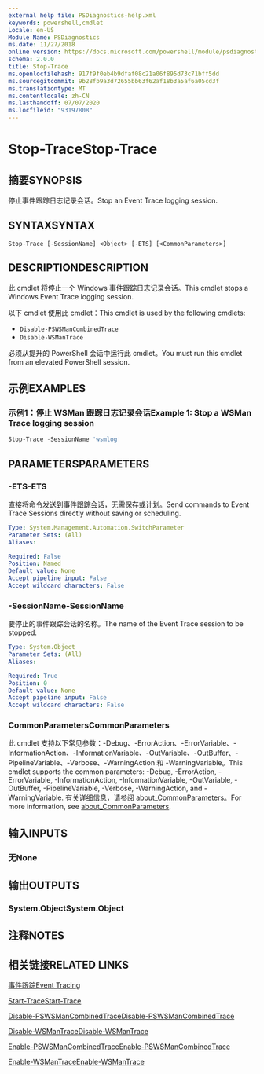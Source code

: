 ```yaml
---
external help file: PSDiagnostics-help.xml
keywords: powershell,cmdlet
Locale: en-US
Module Name: PSDiagnostics
ms.date: 11/27/2018
online version: https://docs.microsoft.com/powershell/module/psdiagnostics/stop-trace?view=powershell-5.1&WT.mc_id=ps-gethelp
schema: 2.0.0
title: Stop-Trace
ms.openlocfilehash: 917f9f0eb4b9dfaf08c21a06f895d73c71bff5dd
ms.sourcegitcommit: 9b28fb9a3d72655bb63f62af18b3a5af6a05cd3f
ms.translationtype: MT
ms.contentlocale: zh-CN
ms.lasthandoff: 07/07/2020
ms.locfileid: "93197808"
---
```

# <span data-ttu-id="24f29-103">Stop-Trace</span><span class="sxs-lookup"><span data-stu-id="24f29-103">Stop-Trace</span></span>

## <span data-ttu-id="24f29-104">摘要</span><span class="sxs-lookup"><span data-stu-id="24f29-104">SYNOPSIS</span></span>
<span data-ttu-id="24f29-105">停止事件跟踪日志记录会话。</span><span class="sxs-lookup"><span data-stu-id="24f29-105">Stop an Event Trace logging session.</span></span>

## <span data-ttu-id="24f29-106">SYNTAX</span><span class="sxs-lookup"><span data-stu-id="24f29-106">SYNTAX</span></span>

```
Stop-Trace [-SessionName] <Object> [-ETS] [<CommonParameters>]
```

## <span data-ttu-id="24f29-107">DESCRIPTION</span><span class="sxs-lookup"><span data-stu-id="24f29-107">DESCRIPTION</span></span>

<span data-ttu-id="24f29-108">此 cmdlet 将停止一个 Windows 事件跟踪日志记录会话。</span><span class="sxs-lookup"><span data-stu-id="24f29-108">This cmdlet stops a Windows Event Trace logging session.</span></span>

<span data-ttu-id="24f29-109">以下 cmdlet 使用此 cmdlet：</span><span class="sxs-lookup"><span data-stu-id="24f29-109">This cmdlet is used by the following cmdlets:</span></span>

- `Disable-PSWSManCombinedTrace`
- `Disable-WSManTrace`

<span data-ttu-id="24f29-110">必须从提升的 PowerShell 会话中运行此 cmdlet。</span><span class="sxs-lookup"><span data-stu-id="24f29-110">You must run this cmdlet from an elevated PowerShell session.</span></span>

## <span data-ttu-id="24f29-111">示例</span><span class="sxs-lookup"><span data-stu-id="24f29-111">EXAMPLES</span></span>

### <span data-ttu-id="24f29-112">示例1：停止 WSMan 跟踪日志记录会话</span><span class="sxs-lookup"><span data-stu-id="24f29-112">Example 1: Stop a WSMan Trace logging session</span></span>

```powershell
Stop-Trace -SessionName 'wsmlog'
```

## <span data-ttu-id="24f29-113">PARAMETERS</span><span class="sxs-lookup"><span data-stu-id="24f29-113">PARAMETERS</span></span>

### <span data-ttu-id="24f29-114">-ETS</span><span class="sxs-lookup"><span data-stu-id="24f29-114">-ETS</span></span>
<span data-ttu-id="24f29-115">直接将命令发送到事件跟踪会话，无需保存或计划。</span><span class="sxs-lookup"><span data-stu-id="24f29-115">Send commands to Event Trace Sessions directly without saving or scheduling.</span></span>

```yaml
Type: System.Management.Automation.SwitchParameter
Parameter Sets: (All)
Aliases:

Required: False
Position: Named
Default value: None
Accept pipeline input: False
Accept wildcard characters: False
```

### <span data-ttu-id="24f29-116">-SessionName</span><span class="sxs-lookup"><span data-stu-id="24f29-116">-SessionName</span></span>
<span data-ttu-id="24f29-117">要停止的事件跟踪会话的名称。</span><span class="sxs-lookup"><span data-stu-id="24f29-117">The name of the Event Trace session to be stopped.</span></span>

```yaml
Type: System.Object
Parameter Sets: (All)
Aliases:

Required: True
Position: 0
Default value: None
Accept pipeline input: False
Accept wildcard characters: False
```

### <span data-ttu-id="24f29-118">CommonParameters</span><span class="sxs-lookup"><span data-stu-id="24f29-118">CommonParameters</span></span>
<span data-ttu-id="24f29-119">此 cmdlet 支持以下常见参数：-Debug、-ErrorAction、-ErrorVariable、-InformationAction、-InformationVariable、-OutVariable、-OutBuffer、-PipelineVariable、-Verbose、-WarningAction 和 -WarningVariable。</span><span class="sxs-lookup"><span data-stu-id="24f29-119">This cmdlet supports the common parameters: -Debug, -ErrorAction, -ErrorVariable, -InformationAction, -InformationVariable, -OutVariable, -OutBuffer, -PipelineVariable, -Verbose, -WarningAction, and -WarningVariable.</span></span> <span data-ttu-id="24f29-120">有关详细信息，请参阅 [about_CommonParameters](https://go.microsoft.com/fwlink/?LinkID=113216)。</span><span class="sxs-lookup"><span data-stu-id="24f29-120">For more information, see [about_CommonParameters](https://go.microsoft.com/fwlink/?LinkID=113216).</span></span>

## <span data-ttu-id="24f29-121">输入</span><span class="sxs-lookup"><span data-stu-id="24f29-121">INPUTS</span></span>

### <span data-ttu-id="24f29-122">无</span><span class="sxs-lookup"><span data-stu-id="24f29-122">None</span></span>

## <span data-ttu-id="24f29-123">输出</span><span class="sxs-lookup"><span data-stu-id="24f29-123">OUTPUTS</span></span>

### <span data-ttu-id="24f29-124">System.Object</span><span class="sxs-lookup"><span data-stu-id="24f29-124">System.Object</span></span>

## <span data-ttu-id="24f29-125">注释</span><span class="sxs-lookup"><span data-stu-id="24f29-125">NOTES</span></span>

## <span data-ttu-id="24f29-126">相关链接</span><span class="sxs-lookup"><span data-stu-id="24f29-126">RELATED LINKS</span></span>

[<span data-ttu-id="24f29-127">事件跟踪</span><span class="sxs-lookup"><span data-stu-id="24f29-127">Event Tracing</span></span>](/windows/desktop/ETW/event-tracing-portal)

[<span data-ttu-id="24f29-128">Start-Trace</span><span class="sxs-lookup"><span data-stu-id="24f29-128">Start-Trace</span></span>](start-trace.md)

[<span data-ttu-id="24f29-129">Disable-PSWSManCombinedTrace</span><span class="sxs-lookup"><span data-stu-id="24f29-129">Disable-PSWSManCombinedTrace</span></span>](Disable-PSWSManCombinedTrace.md)

[<span data-ttu-id="24f29-130">Disable-WSManTrace</span><span class="sxs-lookup"><span data-stu-id="24f29-130">Disable-WSManTrace</span></span>](Disable-WSManTrace.md)

[<span data-ttu-id="24f29-131">Enable-PSWSManCombinedTrace</span><span class="sxs-lookup"><span data-stu-id="24f29-131">Enable-PSWSManCombinedTrace</span></span>](Enable-PSWSManCombinedTrace.md)

[<span data-ttu-id="24f29-132">Enable-WSManTrace</span><span class="sxs-lookup"><span data-stu-id="24f29-132">Enable-WSManTrace</span></span>](Enable-WSManTrace.md)
